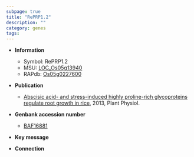 ```yaml
---
subpage: true
title: "RePRP1.2"
description: ""
category: genes
tags: 
---
```


* **Information**  
    + Symbol: RePRP1.2  
    + MSU: [LOC_Os05g13940](http://rice.plantbiology.msu.edu/cgi-bin/ORF_infopage.cgi?orf=LOC_Os05g13940)  
    + RAPdb: [Os05g0227600](http://rapdb.dna.affrc.go.jp/viewer/gbrowse_details/irgsp1?name=Os05g0227600)  

* **Publication**  
    + [Abscisic acid- and stress-induced highly proline-rich glycoproteins regulate root growth in rice](http://www.ncbi.nlm.nih.gov/pubmed?term=Abscisic+acid-+and+stress-induced+highly+proline-rich+glycoproteins+regulate+root+growth+in+rice%5BTitle%5D), 2013, Plant Physiol.

* **Genbank accession number**  
    + [BAF16881](http://www.ncbi.nlm.nih.gov/nuccore/BAF16881)

* **Key message**  

* **Connection**  




